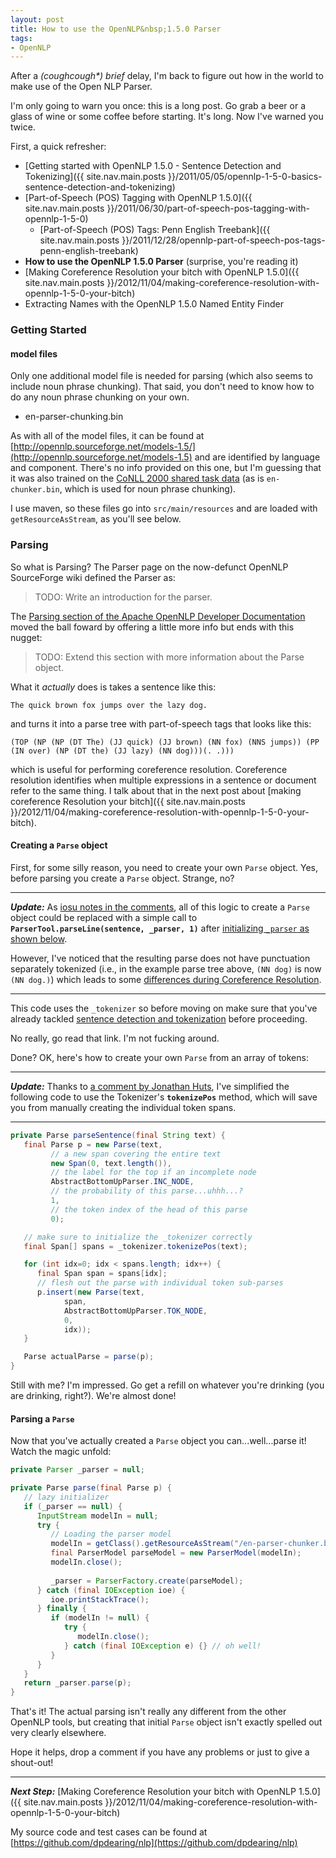 ```yaml
---
layout: post
title: How to use the OpenNLP&nbsp;1.5.0 Parser
tags:
- OpenNLP
---
```


After a _(*cough*cough*)_ _brief_ delay, I'm back to figure out how in the world to make use of the Open NLP Parser.  

I'm only going to warn you once: this is a long post.  Go grab a beer or a glass of wine or some coffee before starting.  It's long.  Now I've warned you twice.

<!--more-->

First, a quick refresher:

- [Getting started with OpenNLP 1.5.0 - Sentence Detection and Tokenizing]({{ site.nav.main.posts }}/2011/05/05/opennlp-1-5-0-basics-sentence-detection-and-tokenizing)
- [Part-of-Speech (POS) Tagging with OpenNLP 1.5.0]({{ site.nav.main.posts }}/2011/06/30/part-of-speech-pos-tagging-with-opennlp-1-5-0)
  - [Part-of-Speech (POS) Tags: Penn English Treebank]({{ site.nav.main.posts }}/2011/12/28/opennlp-part-of-speech-pos-tags-penn-english-treebank)
- **How to use the OpenNLP 1.5.0 Parser** (surprise, you're reading it)
- [Making Coreference Resolution your bitch with OpenNLP 1.5.0]({{ site.nav.main.posts }}/2012/11/04/making-coreference-resolution-with-opennlp-1-5-0-your-bitch)
- Extracting Names with the OpenNLP 1.5.0 Named Entity Finder

### Getting Started

#### model files
Only one additional model file is needed for parsing (which also seems to include noun phrase chunking).  That said, you don't need to know how to do any noun phrase chunking on your own.

- en-parser-chunking.bin

As with all of the model files, it can be found at [http://opennlp.sourceforge.net/models-1.5/](http://opennlp.sourceforge.net/models-1.5) and are identified by language and component.  There's no info provided on this one, but I'm guessing that it was also trained on the [CoNLL 2000 shared task data](http://www.cnts.ua.ac.be/conll2000/chunking/) (as is `en-chunker.bin`, which is used for noun phrase chunking).

I use maven, so these files go into `src/main/resources` and are loaded with `getResourceAsStream`, as you'll see below.

### Parsing
So what is Parsing?  The Parser page on the now-defunct OpenNLP SourceForge wiki defined the Parser as:

> TODO: Write an introduction for the parser.

The [Parsing section of the Apache OpenNLP Developer Documentation](https://opennlp.apache.org/docs/1.5.3/manual/opennlp.html#tools.parser.parsing) moved the ball foward by offering a little more info but ends with this nugget:

> TODO: Extend this section with more information about the Parse object.

What it _actually_ does is takes a sentence like this:

`The quick brown fox jumps over the lazy dog.`

and turns it into a parse tree with part-of-speech tags that looks like this:

`(TOP (NP (NP (DT The) (JJ quick) (JJ brown) (NN fox) (NNS jumps)) (PP (IN over) (NP (DT the) (JJ lazy) (NN dog)))(. .)))`

which is useful for performing coreference resolution. Coreference resolution identifies when multiple expressions in a sentence or document refer to the same thing.  I talk about that in the next post about [making coreference Resolution your bitch]({{ site.nav.main.posts }}/2012/11/04/making-coreference-resolution-with-opennlp-1-5-0-your-bitch).

#### Creating a `Parse` object

First, for some silly reason, you need to create your own `Parse` object.  Yes, before parsing you create a `Parse` object.  Strange, no?  

<a name="update2"></a>

---

_**Update:**_ As [iosu notes in the comments](#comment-1471), all of this logic to create a `Parse` object could be replaced with a simple call to **`ParserTool.parseLine(sentence, _parser, 1)`** after [initializing `_parser` as shown below](#parsing-a-parse).

However, I've noticed that the resulting parse does not have punctuation separately tokenized (i.e., in the example parse tree above, `(NN dog)` is now `(NN dog.)`) which leads to some [differences during Coreference Resolution](#update1).

---

This code uses the `_tokenizer` so before moving on make sure that you've already tackled [sentence detection and tokenization](2011-05-05-opennlp-1-5-0-basics-sentence-detection-and-tokenizing) before proceeding.

No really, go read that link.  I'm not fucking around.

Done?  OK, here's how to create your own `Parse` from an array of tokens:

<a name="update1"></a>

---

_**Update:**_ Thanks to [a comment by Jonathan Huts](#comment-1165), I've simplified the following code to use the Tokenizer's **`tokenizePos`** method, which will save you from manually creating the individual token spans.

---

```java
private Parse parseSentence(final String text) {
   final Parse p = new Parse(text,
         // a new span covering the entire text
         new Span(0, text.length()),
         // the label for the top if an incomplete node
         AbstractBottomUpParser.INC_NODE,
         // the probability of this parse...uhhh...? 
         1,
         // the token index of the head of this parse
         0);

   // make sure to initialize the _tokenizer correctly
   final Span[] spans = _tokenizer.tokenizePos(text);

   for (int idx=0; idx < spans.length; idx++) {
      final Span span = spans[idx];
      // flesh out the parse with individual token sub-parses 
      p.insert(new Parse(text,
            span,
            AbstractBottomUpParser.TOK_NODE, 
            0,
            idx));
   }

   Parse actualParse = parse(p);
}
```

Still with me?  I'm impressed.  Go get a refill on whatever you're drinking (you are drinking, right?).  We're almost done!

#### Parsing a `Parse`

Now that you've actually created a `Parse` object you can...well...parse it!  Watch the magic unfold:

```java
private Parser _parser = null;

private Parse parse(final Parse p) {
   // lazy initializer
   if (_parser == null) {
      InputStream modelIn = null;
      try {
         // Loading the parser model
         modelIn = getClass().getResourceAsStream("/en-parser-chunker.bin");
         final ParserModel parseModel = new ParserModel(modelIn);
         modelIn.close();
         
         _parser = ParserFactory.create(parseModel);
      } catch (final IOException ioe) {
         ioe.printStackTrace();
      } finally {
         if (modelIn != null) {
            try {
               modelIn.close();
            } catch (final IOException e) {} // oh well!
         }
      }
   }
   return _parser.parse(p);
}
```

That's it!  The actual parsing isn't really any different from the other OpenNLP tools, but creating that initial `Parse` object isn't exactly spelled out very clearly elsewhere.

Hope it helps, drop a comment if you have any problems or just to give a shout-out!

---

_**Next Step:**_ [Making Coreference Resolution your bitch with OpenNLP 1.5.0]({{ site.nav.main.posts }}/2012/11/04/making-coreference-resolution-with-opennlp-1-5-0-your-bitch)

My source code and test cases can be found at [https://github.com/dpdearing/nlp](https://github.com/dpdearing/nlp)
